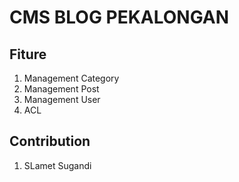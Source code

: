# CMS BLOG PEKALONGAN

## Fiture
1. Management Category
2. Management Post
3. Management User
4. ACL

## Contribution
1. SLamet Sugandi
